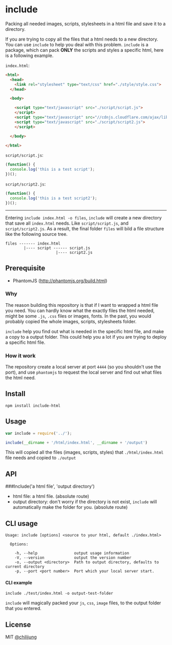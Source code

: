 # include

Packing all needed images, scripts, stylesheets in a html file and save it to a directory.

If you are trying to copy all the files that a html needs to a new directory.  You can use `include` to help you deal with this problem. `include` is a package, which can pack **ONLY** the scripts and styles a specific html, here is a following example.

`index.html`:

```html
<html>
  <head>
    <link rel="stylesheet" type="text/css" href="./style/style.css">
  </head>

  <body>

    <script type="text/javascript" src="./script/script.js">
    </script>
    <script type="text/javascript" src="//cdnjs.cloudflare.com/ajax/libs/Base64/0.3.0/base64.min.js"></script>
    <script type="text/javascript" src="./script/script2.js">
    </script>

  </body>

</html>
```

`script/script.js`:

```js
(function() {
  console.log('this is a test script');
})();
```

`script/script2.js`:

```js
(function() {
  console.log('this is a test script2');
})();
```

----

Entering `include index.html -o files`, `include` will create a new directory that save all `index.html` needs. Like `script/script.js`, and `script/script2.js`. As a result, the final folder `files` will bild a file structure like the following source tree.

```
files ------- index.html
        |---- script ------ script.js
                      |---- script2.js
```


## Prerequisite

- PhantomJS (http://phantomjs.org/build.html)

### Why

The reason building this repository is that if I want to wrapped a html file you need. You can hardly know what the exactly files the html needed, might be some `.js`, `.css` files or images, fonts. In the past, you would probably copied the whole images, scripts, stylesheets folder. 

`include` help you find out what is needed in the specific html file, and make a copy to a output folder.   This could help you a lot if you are trying to deploy a specific html file.

### How it work

The repository create a local server at port `4444` (so you shouldn't use the port), and use `phantomjs` to request the local server and find out what files the html need.


## Install

```
npm install include-html
```

## Usage

```js
var include = require('../');

include(__dirname + '/html/index.html', __dirname + '/output')
```

This will copied all the files (images, scripts, styles) that `./html/index.html` file needs and copied to `./output`


## API

###Include('a html file', 'output directory')

- html file: a html file. (absolute route)
- output directory: don't worry if the directory is not exist, `include` will automatically make the folder for you. (absolute route)

## CLI usage

```
Usage: include [options] <source to your html, default ./index.html>

  Options:

    -h, --help                output usage information
    -V, --version             output the version number
    -o, --output <directory>  Path to output directory, defaults to current directory
    -p, --port <port number>  Port which your local server start.
```

#### CLI example

```
include ./test/index.html -o output-test-folder
```

`include` will magically packed your `js`, `css`, `image` files, to the output folder that you entered.

## License

MIT [@chilijung](http://github.com/chilijung)
